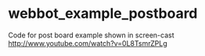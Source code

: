 webbot_example_postboard
========================

Code for post board example shown in screen-cast http://www.youtube.com/watch?v=0L8TsmrZPLg